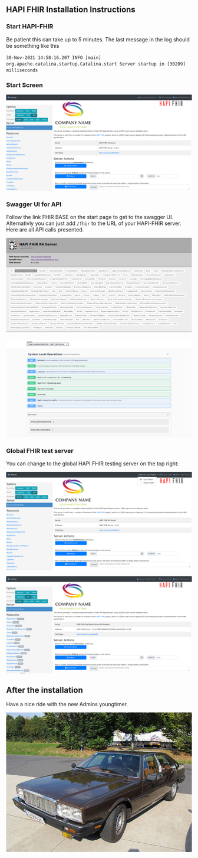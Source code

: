 ## HAPI FHIR Installation Instructions 

### Start HAPI-FHIR

Be patient this can take up to 5 minutes. The last message in the log should be something like this

`30-Nov-2021 14:58:16.207 INFO [main] org.apache.catalina.startup.Catalina.start Server startup in [30209] milliseconds`

### Start Screen

![Screenshot01](assets/install-screen-01.png)

### Swagger UI for API

Follow the link FHIR BASE on the start page to get to the swagger UI. Alternativly you can just add `/fhir` to the URL of your HAPI-FHIR server. Here are all API calls presented. 

![Screenshot02](assets/install-screen-02.png)

![Screenshot03](assets/install-screen-03.png)

### Global FHIR test server

You can change to the global HAPI FHIR testing server on the top right:

![Screenshot04](assets/install-screen-04.png)

![Screenshot05](assets/install-screen-05.png)



## After the installation

Have a nice ride with the new Admins youngtimer.

![FINAL](assets/install-screen-final.jpg)
